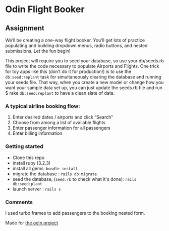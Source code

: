 # Odin Flight Booker

## Assignment

We’ll be creating a one-way flight booker. You’ll get lots of practice populating and building dropdown menus, radio buttons, and nested submissions. Let the fun begin!

This project will require you to seed your database, so use your db/seeds.rb file to write the code necessary to populate Airports and Flights. One trick for toy apps like this (don’t do it for production!) is to use the `db:seed:replant` task for simultaneously clearing the database and running your seeds file. That way, when you create a new model or change how you want your sample data set up, you can just update the seeds.rb file and run $ rake `db:seed:replant` to have a clean slate of data.

### A typical airline booking flow:

  1. Enter desired dates / airports and click “Search”
  2. Choose from among a list of available flights
  3. Enter passenger information for all passengers
  4.  Enter billing information

### Getting started

- Clone this repo
- install ruby (3.2.3)
- install all gems:  `bundle install`
- migrate the database : `rails db:migrate`
- seed the database, (`seed.rb` to check what it's done): `rails db:seed:plant`
- launch server : `rails s`

### Comments

I used turbo frames to add passengers to the booking nested form.


Made for [the odin project](https://www.theodinproject.com/lessons/ruby-on-rails-flight-booker)